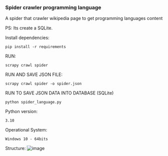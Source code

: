### Spider crawler programming language

A spider that crawler wikipedia page to get
programming languages content

PS: Its create a SQLite.

Install dependencies:

    pip install -r requirements

RUN:
    
    scrapy crawl spider

RUN AND SAVE JSON FILE:

    scrapy crawl spider -o spider.json

RUN TO SAVE JSON DATA INTO DATABASE (SQLite)

    python spider_language.py

Python version:
    
    3.10

Operational System:

    Windows 10 - 64bits


Structure:
![image](https://user-images.githubusercontent.com/88283829/190188156-1761dd27-c8b4-4c20-aeba-a65332adc77d.png)
